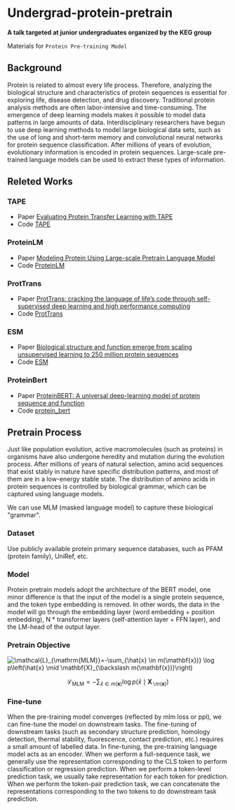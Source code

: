 # Undergrad-protein-pretrain

**A talk targeted at junior undergraduates organized by the KEG group**

Materials for `Protein Pre-training Model`



## Background
Protein is related to almost every life process. Therefore, analyzing the biological structure and characteristics of protein sequences is essential for exploring life, disease detection, and drug discovery. Traditional protein analysis methods are often labor-intensive and time-consuming. The emergence of deep learning models makes it possible to model data patterns in large amounts of data. Interdisciplinary researchers have begun to use deep learning methods to model large biological data sets, such as the use of long and short-term memory and convolutional neural networks for protein sequence classification. After millions of years of evolution, evolutionary information is encoded in protein sequences. Large-scale pre-trained language models can be used to extract these types of information.


## Releted Works
### TAPE
- Paper [Evaluating Protein Transfer Learning with TAPE](https://arxiv.org/abs/1906.08230)
- Code [TAPE](https://github.com/songlab-cal/tape)

### ProteinLM
- Paper [Modeling Protein Using Large-scale Pretrain Language Model](https://arxiv.org/abs/2108.07435)
- Code [ProteinLM](https://github.com/THUDM/ProteinLM)


### ProtTrans
- Paper [ProtTrans: cracking the language of life’s code through self-supervised deep learning and high performance computing](https://arxiv.org/abs/2007.06225)
- Code [ProtTrans](https://github.com/agemagician/ProtTrans)


### ESM
- Paper [Biological structure and function emerge from scaling unsupervised learning to 250 million protein sequences](https://www.biorxiv.org/content/10.1101/622803v4)
- Code [ESM](https://github.com/facebookresearch/esm)

### ProteinBert
- Paper [ProteinBERT: A universal deep-learning model of protein sequence and function](https://www.biorxiv.org/content/10.1101/2021.05.24.445464v1)
- Code [protein_bert](https://github.com/nadavbra/protein_bert)




## Pretrain Process
Just like population evolution, active macromolecules (such as proteins) in organisms have also undergone heredity and mutation during the evolution process. After millions of years of natural selection, amino acid sequences that exist stably in nature have specific distribution patterns, and most of them are in a low-energy stable state. The distribution of amino acids in protein sequences is controlled by biological grammar, which can be captured using language models.

We can use MLM (masked language model) to capture these biological "grammar".

### Dataset

Use publicly available protein primary sequence databases, such as PFAM (protein family), UniRef, etc.

### Model
Protein pretrain models adopt the architecture of the BERT model, one minor difference is that the input of the model is a single protein sequence, and the token type embedding is removed. In other words, the data in the model will go through the embedding layer (word embedding + position embedding), N * transformer layers (self-attention layer + FFN layer), and the LM-head of the output layer.

### Pretrain Objective
<img align="center" src="https://i.upmath.me/svg/%5Cmathcal%7BL%7D_%7B%5Cmathrm%7BMLM%7D%7D%3D-%5Csum_%7B%5Chat%7Bx%7D%20%5Cin%20m(%5Cmathbf%7Bx%7D)%7D%20%5Clog%20p%5Cleft(%5Chat%7Bx%7D%20%5Cmid%20%5Cmathbf%7BX%7D_%7B%5Cbackslash%20m(%5Cmathbf%7Bx%7D)%7D%5Cright)" alt="\mathcal{L}_{\mathrm{MLM}}=-\sum_{\hat{x} \in m(\mathbf{x})} \log p\left(\hat{x} \mid \mathbf{X}_{\backslash m(\mathbf{x})}\right)" />

$$
\mathcal{L}_{\mathrm{MLM}}=-\sum_{\hat{x} \in m(\mathbf{x})} \log p\left(\hat{x} \mid \mathbf{X}_{\backslash m(\mathbf{x})}\right)
$$


### Fine-tune
When the pre-training model converges (reflected by mlm loss or ppl), we can fine-tune the model on downstream tasks.
The fine-tuning of downstream tasks (such as secondary structure prediction, homology detection, thermal stability, fluorescence, contact prediction, etc.) requires a small amount of labelled data. In fine-tuning, the pre-training language model acts as an encoder. When we perform a full-sequence task, we generally use the representation corresponding to the CLS token to perform classification or regression prediction. When we perform a token-level prediction task, we usually take representation for each token for prediction. When we perform the token-pair prediction task, we can concatenate the representations corresponding to the two tokens to do downstream task prediction.

